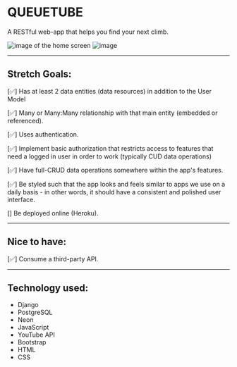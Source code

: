 # QUEUETUBE

A RESTful web-app that helps you find your next climb.

![image of the home screen](https://i.imgur.com/7HIDqKv.png)
![image ](https://i.imgur.com/iaCi3Dc.png)

---

## Stretch Goals:

[✅] Has at least 2 data entities (data resources) in addition to the User Model

[✅] Many or Many:Many relationship with that main entity (embedded or referenced).

[✅] Uses authentication.

[✅] Implement basic authorization that restricts access to features that need a logged in user in order to work (typically CUD data operations)

[✅] Have full-CRUD data operations somewhere within the app's features.

[✅] Be styled such that the app looks and feels similar to apps we use on a daily basis - in other words, it should have a consistent and polished user interface.

[] Be deployed online (Heroku).

---

## Nice to have:

[✅] Consume a third-party API.

---

## Technology used:

- Django
- PostgreSQL
- Neon
- JavaScript
- YouTube API
- Bootstrap
- HTML
- CSS
